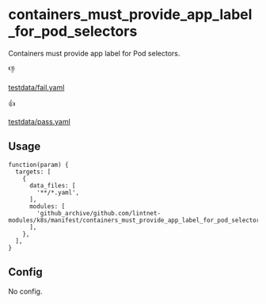 # containers_must_provide_app_label_for_pod_selectors

Containers must provide app label for Pod selectors.

👎

[testdata/fail.yaml](testdata/fail.yaml)

👍

[testdata/pass.yaml](testdata/pass.yaml)

## Usage

```jsonnet
function(param) {
  targets: [
    {
      data_files: [
        '**/*.yaml',
      ],
      modules: [
        'github_archive/github.com/lintnet-modules/k8s/manifest/containers_must_provide_app_label_for_pod_selectors/main.jsonnet@9641bc355c86b7623f97ac91dfbd99a683439dad:v0.1.0',
      ],
    },
  ],
}
```

## Config

No config.
